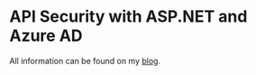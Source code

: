 # API Security with ASP.NET and Azure AD

All information can be found on my [blog](https://yourazurecoach.com/2020/12/10/api-security-for-dummies-authentication-vs-authorization).
